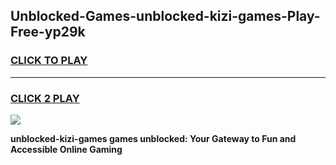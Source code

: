 
## Unblocked-Games-unblocked-kizi-games-Play-Free-yp29k
<h3>
<a href="https://premium76.site?title=unblocked-kizi-games&ref=10A">CLICK TO PLAY</a></h3>
<hr>

<h3>
<a href="https://premium76.site?title=unblocked-kizi-games&ref=10A">CLICK 2 PLAY</a>
  
</h3>

<a href="https://premium76.site?title=unblocked-kizi-games&ref=10A"><img src="https://clearcache.store/games.png"></a>


**unblocked-kizi-games games unblocked: Your Gateway to Fun and Accessible Online Gaming**
